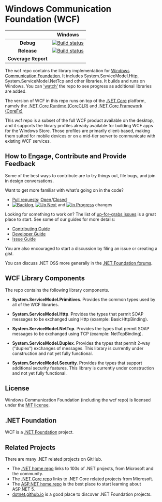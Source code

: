 # Windows Communication Foundation (WCF)

|   |Windows|
|:-:|:-:|
|**Debug**|[![Build status](http://dotnet-ci.cloudapp.net/job/dotnet_wcf_windows_debug/badge/icon)](http://dotnet-ci.cloudapp.net/job/dotnet_wcf_windows_debug/)|
|**Release**|[![Build status](http://dotnet-ci.cloudapp.net/job/dotnet_wcf_windows_release/badge/icon)](http://dotnet-ci.cloudapp.net/job/dotnet_wcf_windows_release/)|
|**Coverage Report**||[![Coverage Status](https://coveralls.io/repos/dotnet/wcf/badge.svg?branch=master)](http://dotnet-ci.cloudapp.net/job/dotnet_wcf_coverage_windows/lastStableBuild/Code_Coverage_Report/)||



The wcf repo contains the library implementation for [Windows Communication Foundation](https://github.com/dotnet/wcf). It includes System.ServiceModel.Http, System.ServiceModel.NetTcp and other libraries. It builds and runs on Windows. You can ['watch'](https://github.com/dotnet/wcf/subscription) the repo to see progress as additional libraries are added.

The version of WCF in this repo runs on top of the [.NET Core](http://github.com/dotnet/core) platform, namely the [.NET Core Runtime (CoreCLR)](https://github.com/dotnet/coreclr) and [.NET Core Framework (CoreFx)](http://github.com/dotnet/corefx)

This wcf repo is a subset of the full WCF product available on the desktop, and it supports the library profiles already available for building WCF apps for the Windows Store.  Those profiles are primarily client-based, making them suited for mobile devices or on a mid-tier server to communicate with existing WCF services.

## How to Engage, Contribute and Provide Feedback

Some of the best ways to contribute are to try things out, file bugs, and join in design conversations. 

Want to get more familiar with what's going on in the code?
* [Pull requests](https://github.com/dotnet/wcf/pulls): [Open](https://github.com/dotnet/wcf/pulls?q=is%3Aopen+is%3Apr)/[Closed](https://github.com/dotnet/wcf/pulls?q=is%3Apr+is%3Aclosed)
* [![Backlog](https://cloud.githubusercontent.com/assets/1302850/6260412/38987b1e-b793-11e4-9ade-d3fef4c6bf48.png)](https://github.com/dotnet/wcf/issues?q=is%3Aopen+is%3Aissue+label%3A%220+-+Backlog%22), [![Up Next](https://cloud.githubusercontent.com/assets/1302850/6260418/4c2c7a54-b793-11e4-8ce1-a27ff5378d08.png)](https://github.com/dotnet/wcf/issues?q=is%3Aopen+is%3Aissue+label%3A%221+-+Up+Next%22) and [![In Progress](https://cloud.githubusercontent.com/assets/1302850/6260414/41b0fc30-b793-11e4-9d50-d09563cd138a.png)](https://github.com/dotnet/wcf/issues?q=is%3Aopen+is%3Aissue+label%3A%222+-+In+Progress%22) changes

Looking for something to work on? The list of [up-for-grabs issues](https://github.com/dotnet/wcf/labels/up%20for%20grabs) is a great place to start. See some of our guides for more details:

* [Contributing Guide](https://github.com/dotnet/wcf/wiki/Contributing)
* [Developer Guide](https://github.com/dotnet/wcf/wiki/Developer-Guide)
* [Issue Guide](https://github.com/dotnet/wcf/wiki/Issue-Guide)

You are also encouraged to start a discussion by filing an issue or creating a
gist.

You can discuss .NET OSS more generally in the [.NET Foundation forums].

[.NET Foundation forums]: http://forums.dotnetfoundation.org/

## WCF Library Components

The repo contains the following library components.

* **System.ServiceModel.Primitives**.  Provides the common types used by all of the WCF libraries.

* **System.ServiceModel.Http**. Provides the types that permit SOAP messages to be exchanged using Http (example: BasicHttpBinding).

* **System.ServiceModel.NetTcp**. Provides the types that permit SOAP messages to be exchanged using TCP (example: NetTcpBinding).
 
* **System.ServiceModel.Duplex**. Provides the types that permit 2-way ("duplex") exchanges of messages.  This library is currently under construction and not yet fully functional.

* **System.ServiceModel.Security**. Provides the types that support additional security features.  This library is currently under construction and not yet fully functional.

## License

Windows Communication Foundation (including the wcf repo) is licensed under the [MIT license](LICENSE).

## .NET Foundation

WCF is a [.NET Foundation](http://www.dotnetfoundation.org/projects) project.

## Related Projects
There are many .NET related projects on GitHub.

- The
[.NET home repo](https://github.com/Microsoft/dotnet) links to 100s of .NET projects, from Microsoft and the community.
- The [.NET Core repo](https://github.com/dotnet/core) links to .NET Core related projects from Microsoft.
- The [ASP.NET home repo](https://github.com/aspnet/home) is the best place to start learning about ASP.NET 5.
- [dotnet.github.io](http://dotnet.github.io) is a good place to discover .NET Foundation projects.
